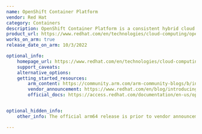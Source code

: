 ```yaml
---
name: OpenShift Container Platform
vendor: Red Hat
category: Containers
description: OpenShift Container Platform is a consistent hybrid cloud foundation for building and scaling containerized applications.
product_url: https://www.redhat.com/en/technologies/cloud-computing/openshift/container-platform
works_on_arm: true
release_date_on_arm: 10/3/2022

optional_info:
    homepage_url: https://www.redhat.com/en/technologies/cloud-computing/openshift/container-platform
    support_caveats:
    alternative_options:
    getting_started_resources:
        arm_content: https://community.arm.com/arm-community-blogs/b/infrastructure-solutions-blog/posts/software-innovations-with-red-hat-and-arm
        vendor_announcement: https://www.redhat.com/en/blog/introducing-red-hat-openshift-4.10
        official_docs: https://access.redhat.com/documentation/en-us/openshift_container_platform/4.10/html/getting_started/index


optional_hidden_info:
    other_info: The official arm64 release is prior to vendor announcement blog refer  https://access.redhat.com/errata/RHSA-2022:0056

---
```

